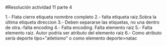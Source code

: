 #Resolución actividad 11 parte 4

1.- Flata cierre etiqueta nomnbre completo
2.- falta etiqueta raiz.Sobra la última etiqueta direccion
3.- Deben separarse las etiquetas, no una dentro de otra.-falta encoding
4.- Falta encoding. Falta elemento raiz
5.- Falta elemento raiz. Autor podría ser atributo del elemento raiz
6.- Como atributo sería deporte tipo="atletismo" o como elemento deporte>natac

